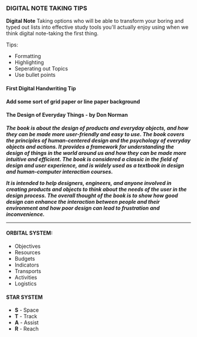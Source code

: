 ### DIGITAL NOTE TAKING TIPS

**Digital Note** 
Taking options who will be able to transform your boring and typed out lists into effective study tools you'll actually enjoy using when we think digital note-taking the first thing.

Tips:
- Formatting
- Highlighting
- Seperating out Topics
- Use bullet points 

#### First Digital Handwriting Tip
**Add some sort of grid paper or line paper background**

#### The Design of Everyday Things - by Don Norman

 ***The book is about the design of products and everyday objects, and how they can be made more user-friendly and easy to use. The book covers the principles of human-centered design and the psychology of everyday objects and actions. It provides a framework for understanding the design of things in the world around us and how they can be made more intuitive and efficient. The book is considered a classic in the field of design and user experience, and is widely used as a textbook in design and human-computer interaction courses.***

***It is intended to help designers, engineers, and anyone involved in creating products and objects to think about the needs of the user in the design process. The overall thought of the book is to show how good design can enhance the interaction between people and their environment and how poor design can lead to frustration and inconvenience.***


---
#### ORBITAL SYSTEM:
- Objectives
- Resources
- Budgets
- Indicators
- Transports
- Activities
- Logistics

#### STAR SYSTEM
- **S** - Space
- **T** - Track
- **A** - Assist
- **R** - Reach


